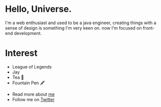 # Hello, Universe. 

I'm a web enthusiast and used to be a java engineer,
creating things with a sense of design is something I'm very keen on.
now I'm focused on front-end development.

# Interest
* League of Legends
* Jay
* Tea 🍵
* Fountain Pen 🖋️

- Read more about [me](http://lastwhisper.net)
- Follow me on [Twitter](https://twitter.com/LastWhisperzzz)



